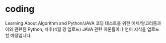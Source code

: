 # coding
Learning About Algorithm and Python/JAVA
코딩 테스트를 위한 예제/알고리즘과 이와 관련된 Python, 차후(4월 경 업로드) JAVA 관련 이론들이나 언어 지식을 업로드할 예정입니다.
